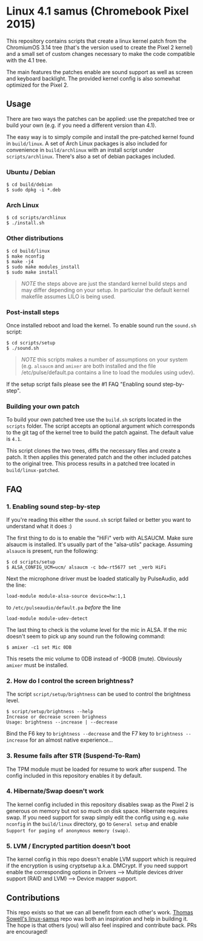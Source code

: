 # Linux 4.1 samus (Chromebook Pixel 2015)

This repository contains scripts that create a linux kernel patch from the
ChromiumOS 3.14 tree (that's the version used to create the Pixel 2 kernel)
and a small set of custom changes necessary to make the code compatible
with the 4.1 tree.

The main features the patches enable are sound support as well as screen and
keyboard backlight. The provided kernel config is also somewhat optimized
for the Pixel 2.

## Usage

There are two ways the patches can be applied: use the prepatched tree
or build your own (e.g. if you need a different version than 4.1).

The easy way is to simply compile and install the pre-patched kernel found in
`build/linux`. A set of Arch Linux packages is also included for convenience
in `build/archlinux` with an install script under `scripts/archlinux`. There's
also a set of debian packages included.

### Ubuntu / Debian
```
$ cd build/debian
$ sudo dpkg -i *.deb
```
### Arch Linux
```
$ cd scripts/archlinux
$ ./install.sh
```
### Other distributions
```
$ cd build/linux
$ make nconfig
$ make -j4
$ sudo make modules_install
$ sudo make install
```
> *NOTE* the steps above are just the standard kernel build steps and may
> differ depending on your setup. In particular the default kernel makefile
> assumes LILO is being used.

### Post-install steps

Once installed reboot and load the kernel. To enable sound run the `sound.sh`
script:
```
$ cd scripts/setup
$ ./sound.sh
```
> *NOTE* this scripts makes a number of assumptions on your system (e.g.
> `alsaucm` and `amixer` are both installed and the file
> /etc/pulse/default.pa contains a line to load the modules using udev).

If the setup script fails please see the #1 FAQ "Enabling sound step-by-step".

### Building your own patch

To build your own patched tree use the `build.sh` scripts located in the
`scripts` folder. The script accepts an optional argument which corresponds 
to the git tag of the kernel tree to build the patch against. The default
value is `4.1`.

This script clones the two trees, diffs the necessary files and create a
patch. It then applies this generated patch and the other included patches
to the original tree. This process results in a patched tree located in
`build/linux-patched`.

## FAQ

### 1. Enabling sound step-by-step

If you're reading this either the `sound.sh` script failed or better you want to
understand what it does :)

The first thing to do is to enable the "HiFi" verb with ALSAUCM. Make sure
alsaucm is installed. It's usually part of the "alsa-utils" package. Assuming
`alsaucm` is present, run the following:
```
$ cd scripts/setup
$ ALSA_CONFIG_UCM=ucm/ alsaucm -c bdw-rt5677 set _verb HiFi
```

Next the microphone driver must be loaded statically by PulseAudio, add the
line:
```
load-module module-alsa-source device=hw:1,1
```
to `/etc/pulseaudio/default.pa` *before* the line
```
load-module module-udev-detect
```

The last thing to check is the volume level for the mic in ALSA. If the mic
doesn't seem to pick up any sound run the following command:
```
$ amixer -c1 set Mic 0DB
```
This resets the mic volume to 0DB instead of -90DB (mute). Obviously `amixer`
must be installed.

### 2. How do I control the screen brightness?

The script `script/setup/brightness` can be used to control the brightness level.
```
$ script/setup/brightness --help
Increase or decrease screen brighness
Usage: brightness --increase | --decrease
```
Bind the F6 key to `brightness --decrease` and the F7 key to `brightness --increase` for
an almost native experience...

### 3. Resume fails after STR (Suspend-To-Ram)

The TPM module must be loaded for resume to work after suspend. The config
included in this repository enables it by default.

### 4. Hibernate/Swap doesn't work

The kernel config included in this repository disables swap as the Pixel 2
is generous on memory but not so much on disk space. Hibernate requires
swap. If you need support for swap simply edit the config using e.g.
`make nconfig` in the `build/linux` directory, go to `General setup` and
enable `Support for paging of anonymous memory (swap)`.

### 5. LVM / Encrypted partition doesn't boot

The kernel config in this repo doesn't enable LVM support which is required
if the encryption is using cryptsetup a.k.a. DMCrypt.
If you need support enable the corresponding options in Drivers -->
Multiple devices driver support (RAID and LVM) --> Device mapper support.

## Contributions

This repo exists so that we can all benefit from each other's work.
[Thomas Sowell's linux-samus](https://github.com/tsowell/linux-samus) repo
was both an inspiration and help in building it. The hope is that others
(you) will also feel inspired and contribute back. PRs are encouraged!


